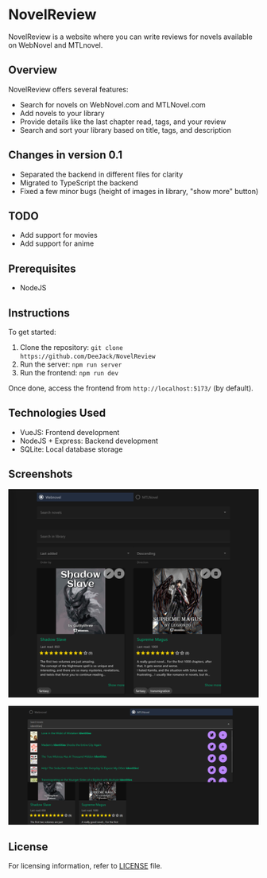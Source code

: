 # NovelReview

NovelReview is a website where you can write reviews for novels available on WebNovel and MTLnovel.

## Overview

NovelReview offers several features:

- Search for novels on WebNovel.com and MTLNovel.com
- Add novels to your library
- Provide details like the last chapter read, tags, and your review
- Search and sort your library based on title, tags, and description

## Changes in version 0.1

- Separated the backend in different files for clarity
- Migrated to TypeScript the backend
- Fixed a few minor bugs (height of images in library, "show more" button)

## TODO

- Add support for movies
- Add support for anime

## Prerequisites

- NodeJS

## Instructions

To get started:

1. Clone the repository: `git clone https://github.com/DeeJack/NovelReview`
2. Run the server: `npm run server`
3. Run the frontend: `npm run dev`

Once done, access the frontend from `http://localhost:5173/` (by default).

## Technologies Used

- VueJS: Frontend development
- NodeJS + Express: Backend development
- SQLite: Local database storage

## Screenshots

![Library](readme/images/library.png)

![Search results](readme/images/search.png)

## License

For licensing information, refer to [LICENSE](LICENSE) file.

